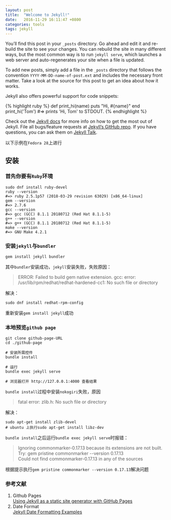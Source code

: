 ```yaml
---
layout: post
title:  "Welcome to Jekyll!"
date:   2016-11-29 16:11:47 +0800
categories: tools
tags: jekyll
---
```


You’ll find this post in your `_posts` directory. Go ahead and edit it and re-build the site to see your changes. You can rebuild the site in many different ways, but the most common way is to run `jekyll serve`, which launches a web server and auto-regenerates your site when a file is updated.

To add new posts, simply add a file in the `_posts` directory that follows the convention `YYYY-MM-DD-name-of-post.ext` and includes the necessary front matter. Take a look at the source for this post to get an idea about how it works.

Jekyll also offers powerful support for code snippets:

{% highlight ruby %}
def print_hi(name)
  puts "Hi, #{name}"
end
print_hi('Tom')
#=> prints 'Hi, Tom' to STDOUT.
{% endhighlight %}

Check out the [Jekyll docs][jekyll-docs] for more info on how to get the most out of Jekyll. File all bugs/feature requests at [Jekyll’s GitHub repo][jekyll-gh]. If you have questions, you can ask them on [Jekyll Talk][jekyll-talk].

[jekyll-docs]: http://jekyllrb.com/docs/home
[jekyll-gh]:   https://github.com/jekyll/jekyll
[jekyll-talk]: https://talk.jekyllrb.com/

以下示例在`Fedora 28`上进行

## 安装  

### 首先你要有`Ruby`环境

```shell
sudo dnf install ruby-devel
ruby --version
#=> ruby 2.5.1p57 (2018-03-29 revision 63029) [x86_64-linux]
gem --version
#=> 2.7.6
gcc --version
#=> gcc (GCC) 8.1.1 20180712 (Red Hat 8.1.1-5)
g++ --version
#=> g++ (GCC) 8.1.1 20180712 (Red Hat 8.1.1-5)
make --version
#=> GNU Make 4.2.1
```

### 安装`jekyll`与`bundler`

```shell
gem install jekyll bundler
```

其中`bundler`安装成功，`jekyll`安装失败，失败原因：

> ERROR: Failed to build gem native extension.
> gcc: error: /usr/lib/rpm/redhat/redhat-hardened-cc1: No such file or directory

解决：

```shell
sudo dnf install redhat-rpm-config
```

重新安装`gem install jekyll`成功

### 本地预览`github page`

```shell
git clone github-page-URL
cd ./github-page

# 安装所需控件
bundle install

# 运行
bundle exec jekyll serve

# 浏览器打开 http://127.0.0.1:4000 查看结果
```

`bundle install`过程中安装`nokogiri`失败，原因  

> fatal error: zlib.h: No such file or directory

解决： 

```shell
sudo apt-get install zlib-devel
# ubuntu 上执行sudo apt-get install libz-dev
```

`bundle install`之后运行`bundle exec jekyll serve`时报错：

> Ignoring commonmarker-0.17.13 because its extensions are not built. Try: gem pristine commonmarker --version 0.17.13  
> Could not find commonmarker-0.17.13 in any of the sources

根据提示执行`gem pristine commonmarker --version 0.17.13`解决问题

### 参考文献

1. Github Pages  
  [Using Jekyll as a static site generator with GitHub Pages][github-pages-jekyll]
2. Date Format  
  [Jekyll Date Formatting Examples][Jekyll Date Formatting]

[github-pages-jekyll]: https://help.github.com/articles/using-jekyll-as-a-static-site-generator-with-github-pages/
[Jekyll Date Formatting]: http://alanwsmith.com/jekyll-liquid-date-formatting-examples
